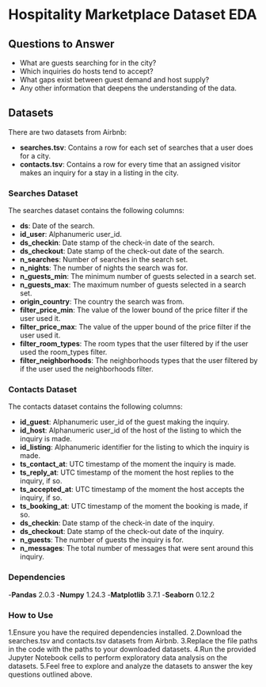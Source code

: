 # Hospitality Marketplace Dataset EDA

## Questions to Answer
- What are guests searching for in the city?
- Which inquiries do hosts tend to accept?
- What gaps exist between guest demand and host supply?
- Any other information that deepens the understanding of the data.

## Datasets
There are two datasets from Airbnb:
- **searches.tsv**: Contains a row for each set of searches that a user does for a city.
- **contacts.tsv**: Contains a row for every time that an assigned visitor makes an inquiry for a stay in a listing in the city.

### Searches Dataset
The searches dataset contains the following columns:
- **ds**: Date of the search.
- **id_user**: Alphanumeric user_id.
- **ds_checkin**: Date stamp of the check-in date of the search.
- **ds_checkout**: Date stamp of the check-out date of the search.
- **n_searches**: Number of searches in the search set.
- **n_nights**: The number of nights the search was for.
- **n_guests_min**: The minimum number of guests selected in a search set.
- **n_guests_max**: The maximum number of guests selected in a search set.
- **origin_country**: The country the search was from.
- **filter_price_min**: The value of the lower bound of the price filter if the user used it.
- **filter_price_max**: The value of the upper bound of the price filter if the user used it.
- **filter_room_types**: The room types that the user filtered by if the user used the room_types filter.
- **filter_neighborhoods**: The neighborhoods types that the user filtered by if the user used the neighborhoods filter.

### Contacts Dataset
The contacts dataset contains the following columns:
- **id_guest**: Alphanumeric user_id of the guest making the inquiry.
- **id_host**: Alphanumeric user_id of the host of the listing to which the inquiry is made.
- **id_listing**: Alphanumeric identifier for the listing to which the inquiry is made.
- **ts_contact_at**: UTC timestamp of the moment the inquiry is made.
- **ts_reply_at**: UTC timestamp of the moment the host replies to the inquiry, if so.
- **ts_accepted_at**: UTC timestamp of the moment the host accepts the inquiry, if so.
- **ts_booking_at**: UTC timestamp of the moment the booking is made, if so.
- **ds_checkin**: Date stamp of the check-in date of the inquiry.
- **ds_checkout**: Date stamp of the check-out date of the inquiry.
- **n_guests**: The number of guests the inquiry is for.
- **n_messages**: The total number of messages that were sent around this inquiry.

### Dependencies
-**Pandas** 2.0.3
-**Numpy** 1.24.3
-**Matplotlib** 3.7.1
-**Seaborn** 0.12.2

### How to Use
1.Ensure you have the required dependencies installed.
2.Download the searches.tsv and contacts.tsv datasets from Airbnb.
3.Replace the file paths in the code with the paths to your downloaded datasets.
4.Run the provided Jupyter Notebook cells to perform exploratory data analysis on the datasets.
5.Feel free to explore and analyze the datasets to answer the key questions outlined above.

